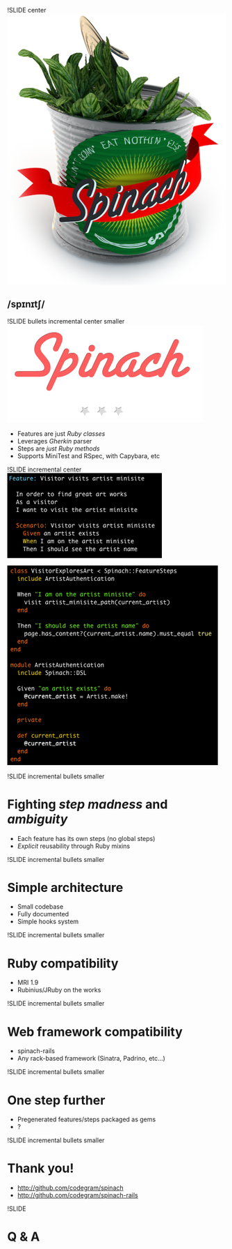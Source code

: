 !SLIDE center
![Spinach](spinach_logo.png)
## /spɪnɪtʃ/ ##

!SLIDE bullets incremental center smaller
![Spinach title](spinach_header.png)

* Features are just *Ruby classes*
* Leverages *Gherkin* parser
* Steps are *just Ruby methods*
* Supports MiniTest and RSpec, with Capybara, etc

!SLIDE incremental center
![Spinach steps](spinach_feature.png)


![Spinach steps](spinach_steps.png)

!SLIDE incremental bullets smaller
# Fighting *step madness* and *ambiguity* #

* Each feature has its own steps (no global steps)
* *Explicit* reusability through Ruby mixins

!SLIDE incremental bullets smaller
# Simple architecture #

* Small codebase
* Fully documented
* Simple hooks system

!SLIDE incremental bullets smaller
# Ruby compatibility #

* MRI 1.9
* Rubinius/JRuby on the works

!SLIDE incremental bullets smaller
# Web framework compatibility #

* spinach-rails
* Any rack-based framework (Sinatra, Padrino, etc...)

!SLIDE incremental bullets smaller
# One step further #

* Pregenerated features/steps packaged as gems
* ?

!SLIDE incremental bullets smaller
# Thank you! #

* http://github.com/codegram/spinach
* http://github.com/codegram/spinach-rails

!SLIDE
# Q & A #
